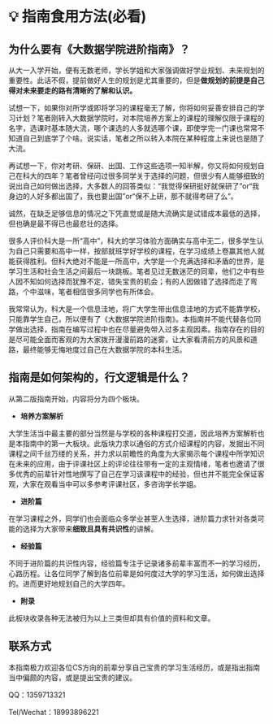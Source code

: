 # 💡 指南食用方法(必看)

## 为什么要有《大数据学院进阶指南》？

从大一入学开始，便有无数老师，学长学姐和大家强调做好学业规划、未来规划的重要性。此话不假，提前做好人生的规划是尤其重要的，但是**做规划的前提是自己得对未来要走的路有清晰的了解和认识。**

试想一下，如果你对所学或即将学习的课程毫无了解，你将如何妥善安排自己的学习计划？笔者刚转入大数据学院时，对本院培养方案上的课程的理解仅限于课程的名字，选课时基本随大流，哪个课选的人多就选哪个课，即使学完一门课也常常不知道自己到底学了个啥。说实话，笔者之所以转入本院在某种程度上来说也是随了大流。

再试想一下，你对考研、保研、出国、工作这些选项一知半解，你又将如何规划自己在科大的四年？笔者曾经问过很多同学关于选择的问题，但很少有人能够细致的说出自己如何做出选择，大多数人的回答类似：“我觉得保研挺好就保研了”or“我身边的人好多都出国了，我也要出国”or“保不上研，那不就得考研了么”。

诚然，在缺乏足够信息的情况之下凭直觉或是随大流确实是试错成本最低的选择，但也确是最不得已也最悲壮的选择。

很多人评价科大是一所“高中”，科大的学习体验方面确实与高中无二，很多学生认为自己只需要和高中一样，按部就班学好学校的课程，在学习成绩上卷赢其他人就能获得胜利。但科大绝对不能是一所高中，大学是一个充满选择和矛盾的世界，是学习生活和社会生活之间最后一块跳板。笔者见过无数迷茫的同辈，他们之中有些人因不知如何选择而犹豫不定，错失宝贵的机会；有的人因做错了选择而走了弯路，个中滋味，笔者相信很多同学也有所体会。

我常常认为，科大是一个信息洼地，将广大学生带出信息洼地的方式不能靠学校，只能靠学生自己，所以便有了《大数据学院进阶指南》。本指南并不能代替各位同学做出选择，指南在编写过程中也在尽量避免带入过多主观因素。指南存在的目的是尽可能全面而客观的为大家拨开漫漫前路的迷雾，让大家看清前方的风景和道路，最终能够无悔地度过自己在大数据学院的本科生活。 

## 指南是如何架构的，行文逻辑是什么？

从第二版指南开始，内容将分为四个板块。

* **培养方案解析**

大学生活当中最主要的部分当然是与学校的各种课程打交道，因此培养方案解析也是本指南中的第一大板块。此版块力求以通俗的方式介绍课程的内容，发掘出不同课程之间千丝万缕的关系，并力求以前瞻性的角度为大家揭示每个课程中所学知识在未来的应用，由于评课社区上的评论往往带有一定的主观情绪，笔者也邀请了很多优秀的前辈针对性地撰写了自己在学习该课程中的经验，但也并不能完全保证客观，大家在观看当中可以多参考评课社区，多咨询学长学姐。

* **进阶篇**

在学习课程之外，同学们也会面临众多学业甚至人生选择，进阶篇力求针对各类可能的选择为大家带来**细致且具有共识性**的讲解。

* **经验篇**

不同于进阶篇的共识性内容，经验篇专注于记录诸多前辈丰富而不一的学习经历，心路历程。让各位同学了解到各位前辈是如何度过大学的学习生活，如何做出选择的。进而更好地规划自己的大学四年。

* **附录**

此板块收录各种无法被归为以上三类但却具有价值的资料和文章。

## 联系方式

本指南极力欢迎各位CS方向的前辈分享自己宝贵的学习生活经历，或是指出指南当中偏颇的内容，或是提出宝贵的建议。

QQ：1359713321

Tel/Wechat：18993896221
